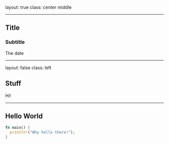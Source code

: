 layout: true
class: center middle

---

## Title

### Subtitle

The date

---

layout: false
class: left

## Stuff

Hi!

---

## Hello World

```rust
fn main() {
  println!("Why hello there!");
}
```

